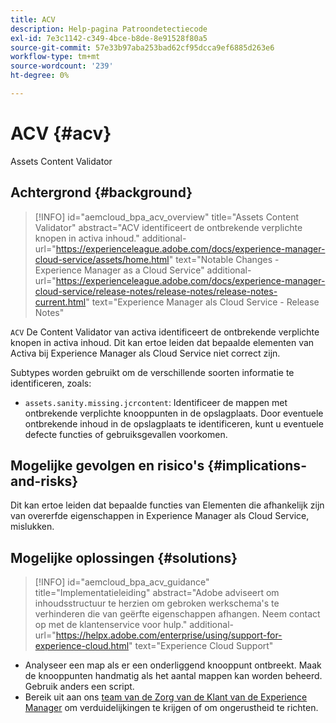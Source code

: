 ```yaml
---
title: ACV
description: Help-pagina Patroondetectiecode
exl-id: 7e3c1142-c349-4bce-b8de-8e91528f80a5
source-git-commit: 57e33b97aba253bad62cf95dcca9ef6885d263e6
workflow-type: tm+mt
source-wordcount: '239'
ht-degree: 0%

---
```


# ACV {#acv}

Assets Content Validator

## Achtergrond {#background}

>[!INFO]
>id=&quot;aemcloud_bpa_acv_overview&quot;
>title=&quot;Assets Content Validator&quot;
>abstract=&quot;ACV identificeert de ontbrekende verplichte knopen in activa inhoud.&quot;
>additional-url=&quot;https://experienceleague.adobe.com/docs/experience-manager-cloud-service/assets/home.html&quot; text=&quot;Notable Changes - Experience Manager as a Cloud Service&quot;
>additional-url=&quot;https://experienceleague.adobe.com/docs/experience-manager-cloud-service/release-notes/release-notes/release-notes-current.html&quot; text=&quot;Experience Manager als Cloud Service - Release Notes&quot;

`ACV`  De Content Validator van activa identificeert de ontbrekende verplichte knopen in activa inhoud. Dit kan ertoe leiden dat bepaalde elementen van Activa bij Experience Manager als Cloud Service niet correct zijn.

Subtypes worden gebruikt om de verschillende soorten informatie te identificeren, zoals:

* `assets.sanity.missing.jcrcontent`: Identificeer de mappen met ontbrekende verplichte knooppunten in de opslagplaats. Door eventuele ontbrekende inhoud in de opslagplaats te identificeren, kunt u eventuele defecte functies of gebruiksgevallen voorkomen.

## Mogelijke gevolgen en risico&#39;s {#implications-and-risks}

Dit kan ertoe leiden dat bepaalde functies van Elementen die afhankelijk zijn van overerfde eigenschappen in Experience Manager als Cloud Service, mislukken.

## Mogelijke oplossingen {#solutions}

>[!INFO]
>id=&quot;aemcloud_bpa_acv_guidance&quot;
>title=&quot;Implementatieleiding&quot;
>abstract=&quot;Adobe adviseert om inhoudsstructuur te herzien om gebroken werkschema&#39;s te verhinderen die van geërfte eigenschappen afhangen. Neem contact op met de klantenservice voor hulp.&quot;
>additional-url=&quot;https://helpx.adobe.com/enterprise/using/support-for-experience-cloud.html&quot; text=&quot;Experience Cloud Support&quot;

* Analyseer een map als er een onderliggend knooppunt ontbreekt. Maak de knooppunten handmatig als het aantal mappen kan worden beheerd. Gebruik anders een script.
* Bereik uit aan ons [team van de Zorg van de Klant van de Experience Manager](https://helpx.adobe.com/enterprise/using/support-for-experience-cloud.html) om verduidelijkingen te krijgen of om ongerustheid te richten.
